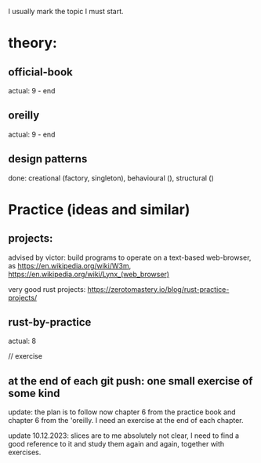 I usually mark the topic I must start.

# theory:

## official-book

actual: 9 - end

## oreilly

actual: 9 - end

## design patterns

done: creational (factory, singleton), behavioural (), structural ()

# Practice (ideas and similar)

## projects:
advised by victor: build programs to operate on a text-based web-browser, as
https://en.wikipedia.org/wiki/W3m, https://en.wikipedia.org/wiki/Lynx_(web_browser)

very good rust projects: https://zerotomastery.io/blog/rust-practice-projects/
## rust-by-practice

actual: 8

// exercise

## at the end of each git push: one small exercise of some kind

update: the plan is to follow now chapter 6 from the practice book and chapter 6 from the 'oreilly. I need an exercise at the end of each chapter.

update 10.12.2023: slices are to me absolutely not clear, I need to find a good reference to it and study them again and again, together with exercises.
